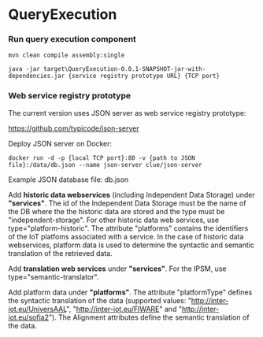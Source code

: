 # QueryExecution
### Run query execution component


```
mvn clean compile assembly:single
```


`java -jar target\QueryExecution-0.0.1-SNAPSHOT-jar-with-dependencies.jar {service registry prototype URL} {TCP port}`



### Web service registry prototype

The current version uses JSON server as web service registry prototype:  

https://github.com/typicode/json-server



Deploy JSON server on Docker: 

`docker run -d -p {local TCP port}:80 -v {path to JSON file}:/data/db.json --name json-server clue/json-server`


Example JSON database file: db.json


Add **historic data webservices** (including Independent Data Storage) under **"services"**. The id of the Independent Data Storage must be the name of the DB where the the historic data are stored and the type must be "independent-storage". For other historic data web services, use type="platform-historic". The attribute "platforms" contains the identifiers of the IoT platfoms associated with a service. In the case of historic data webservices, platform data is used to determine the syntactic and semantic translation of the retrieved data.

Add **translation web services** under **"services"**. For the IPSM, use type="semantic-translator".

Add platform data under **"platforms"**. The attribute "platformType" defines the syntactic translation of the data (supported values: "http://inter-iot.eu/UniversAAL", "http://inter-iot.eu/FIWARE" and "http://inter-iot.eu/sofia2"). The Alignment attributes define the semantic translation of the data.


